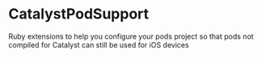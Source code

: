 # CatalystPodSupport
Ruby extensions to help you configure your pods project so that pods not compiled for Catalyst can still be used for iOS devices
